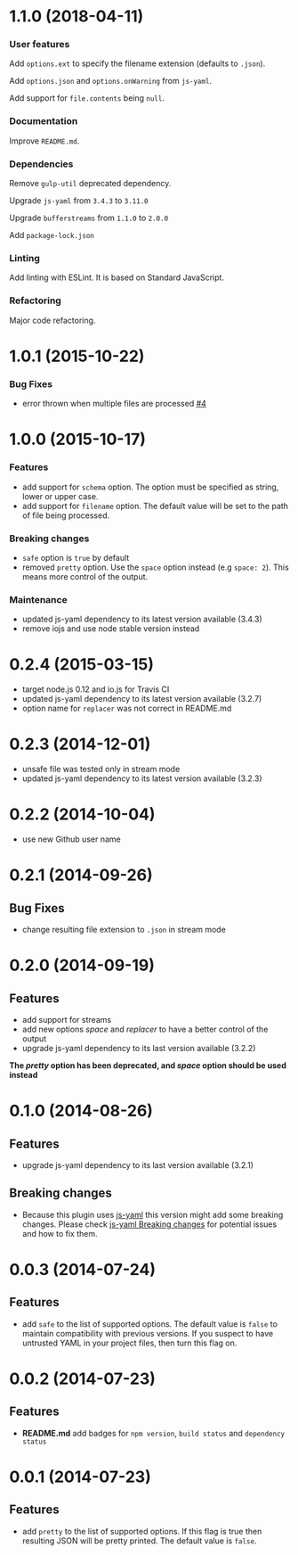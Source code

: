 # 1.1.0 (2018-04-11)

### User features

Add `options.ext` to specify the filename extension (defaults to `.json`).

Add `options.json` and `options.onWarning` from `js-yaml`.

Add support for `file.contents` being `null`.

### Documentation

Improve `README.md`.

### Dependencies

Remove `gulp-util` deprecated dependency.

Upgrade `js-yaml` from `3.4.3` to `3.11.0`

Upgrade `bufferstreams` from `1.1.0` to `2.0.0`

Add `package-lock.json`

### Linting

Add linting with ESLint. It is based on Standard JavaScript.

### Refactoring

Major code refactoring.

# 1.0.1 (2015-10-22)

### Bug Fixes

- error thrown when multiple files are processed [#4](https://github.com/crissdev/gulp-yaml/issues/4)

# 1.0.0 (2015-10-17)

### Features

- add support for `schema` option. The option must be specified as string, lower or upper case.
- add support for `filename` option. The default value will be set to the path of file being processed.

### Breaking changes

- `safe` option is `true` by default
- removed `pretty` option. Use the `space` option instead (e.g `space: 2`). This means more control of the output.

### Maintenance

- updated js-yaml dependency to its latest version available (3.4.3)
- remove iojs and use node stable version instead


# 0.2.4 (2015-03-15)

- target node.js 0.12 and io.js for Travis CI
- updated js-yaml dependency to its latest version available (3.2.7)
- option name for `replacer` was not correct in README.md


# 0.2.3 (2014-12-01)

- unsafe file was tested only in stream mode
- updated js-yaml dependency to its latest version available (3.2.3)


# 0.2.2 (2014-10-04)

- use new Github user name


# 0.2.1 (2014-09-26)

## Bug Fixes

- change resulting file extension to ```.json``` in stream mode


# 0.2.0 (2014-09-19)

## Features

- add support for streams
- add new options *space* and *replacer* to have a better control of the output
- upgrade js-yaml dependency to its last version available (3.2.2)

**The _pretty_ option has been deprecated, and _space_ option should be used instead**


# 0.1.0 (2014-08-26)

## Features

- upgrade js-yaml dependency to its last version available (3.2.1)


## Breaking changes

- Because this plugin uses [js-yaml](https://github.com/nodeca/js-yaml) this version might add some
breaking changes. Please check
[js-yaml Breaking changes](https://github.com/nodeca/js-yaml#breaking-changes-in-2xx---3xx)
for potential issues and how to fix them.


# 0.0.3 (2014-07-24)

## Features

- add ```safe``` to the list of supported options. The default value is ```false```
  to maintain compatibility with previous versions. If you suspect to have untrusted YAML in your
  project files, then turn this flag on.


# 0.0.2 (2014-07-23)

## Features

- **README.md** add badges for ```npm version```, ```build status``` and ```dependency status```


# 0.0.1 (2014-07-23)

## Features

- add ```pretty``` to the list of supported options. If this flag is true then resulting JSON will
be pretty printed. The default value is ```false```.
